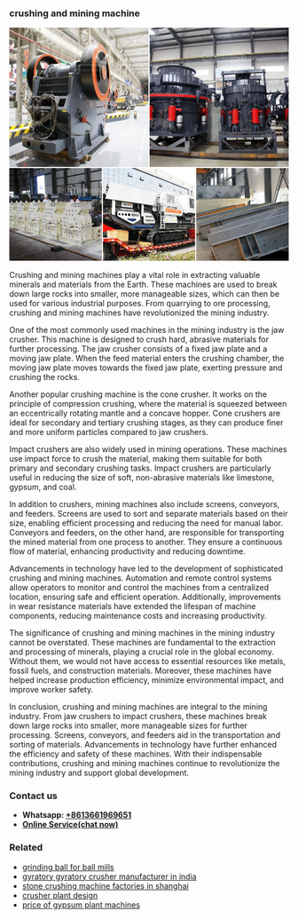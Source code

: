 <h3>crushing and mining machine</h3><img src='1702260219.jpg' alt=''><p>Crushing and mining machines play a vital role in extracting valuable minerals and materials from the Earth. These machines are used to break down large rocks into smaller, more manageable sizes, which can then be used for various industrial purposes. From quarrying to ore processing, crushing and mining machines have revolutionized the mining industry.</p><p>One of the most commonly used machines in the mining industry is the jaw crusher. This machine is designed to crush hard, abrasive materials for further processing. The jaw crusher consists of a fixed jaw plate and a moving jaw plate. When the feed material enters the crushing chamber, the moving jaw plate moves towards the fixed jaw plate, exerting pressure and crushing the rocks.</p><p>Another popular crushing machine is the cone crusher. It works on the principle of compression crushing, where the material is squeezed between an eccentrically rotating mantle and a concave hopper. Cone crushers are ideal for secondary and tertiary crushing stages, as they can produce finer and more uniform particles compared to jaw crushers.</p><p>Impact crushers are also widely used in mining operations. These machines use impact force to crush the material, making them suitable for both primary and secondary crushing tasks. Impact crushers are particularly useful in reducing the size of soft, non-abrasive materials like limestone, gypsum, and coal.</p><p>In addition to crushers, mining machines also include screens, conveyors, and feeders. Screens are used to sort and separate materials based on their size, enabling efficient processing and reducing the need for manual labor. Conveyors and feeders, on the other hand, are responsible for transporting the mined material from one process to another. They ensure a continuous flow of material, enhancing productivity and reducing downtime.</p><p>Advancements in technology have led to the development of sophisticated crushing and mining machines. Automation and remote control systems allow operators to monitor and control the machines from a centralized location, ensuring safe and efficient operation. Additionally, improvements in wear resistance materials have extended the lifespan of machine components, reducing maintenance costs and increasing productivity.</p><p>The significance of crushing and mining machines in the mining industry cannot be overstated. These machines are fundamental to the extraction and processing of minerals, playing a crucial role in the global economy. Without them, we would not have access to essential resources like metals, fossil fuels, and construction materials. Moreover, these machines have helped increase production efficiency, minimize environmental impact, and improve worker safety.</p><p>In conclusion, crushing and mining machines are integral to the mining industry. From jaw crushers to impact crushers, these machines break down large rocks into smaller, more manageable sizes for further processing. Screens, conveyors, and feeders aid in the transportation and sorting of materials. Advancements in technology have further enhanced the efficiency and safety of these machines. With their indispensable contributions, crushing and mining machines continue to revolutionize the mining industry and support global development.</p><h3>Contact us</h3><ul><li><strong>Whatsapp:&nbsp;<a href="https://wa.me/8613661969651">+8613661969651</a></strong></li><li><a href="https://swt.shibang-china.com/?git&amp;zhl&amp;crushing and mining machine"><strong>Online Service(chat now)</strong></a></li></ul><h3>Related</h3><ul><li><a href='grinding ball for ball mills.md'>grinding ball for ball mills</a></li><li><a href='gyratory gyratory crusher manufacturer in india.md'>gyratory gyratory crusher manufacturer in india</a></li><li><a href='stone crushing machine factories in shanghai.md'>stone crushing machine factories in shanghai</a></li><li><a href='crusher plant design.md'>crusher plant design</a></li><li><a href='price of gypsum plant machines.md'>price of gypsum plant machines</a></li></ul>